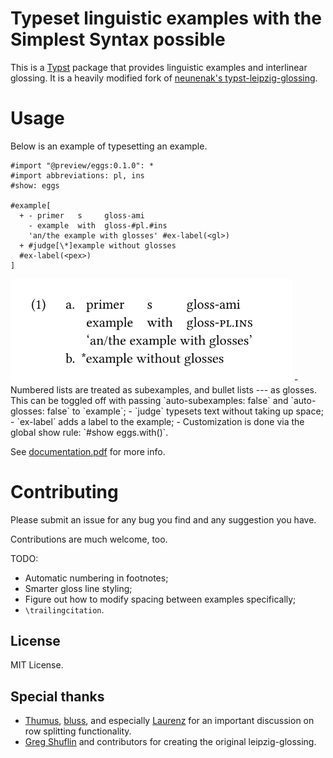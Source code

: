 # Typeset linguistic examples with the Simplest Syntax possible

This is a [Typst](https://github.com/typst/typst) package that provides linguistic examples and interlinear glossing. It is a heavily modified fork of [neunenak's typst-leipzig-glossing](https://github.com/neunenak/typst-leipzig-glossing).

# Usage

Below is an example of typesetting an example.

```typst
#import "@preview/eggs:0.1.0": *
#import abbreviations: pl, ins
#show: eggs

#example[
  + - primer   s     gloss-ami
    - example  with  gloss-#pl.#ins
    'an/the example with glosses' #ex-label(<gl>)
  + #judge[\*]example without glosses
  #ex-label(<pex>)
]
```

<img src="assets/example.svg" alt="an example with subexamples and glosses" width="450"/>
- Numbered lists are treated as subexamples, and bullet lists --- as glosses. This can be toggled off with passing `auto-subexamples: false` and `auto-glosses: false` to `example`;
- `judge` typesets text without taking up space;
- `ex-label` adds a label to the example;
- Customization is done via the global show rule: `#show eggs.with()`.

See [documentation.pdf](documentation.pdf) for more info.

# Contributing

Please submit an issue for any bug you find and any suggestion you have.

Contributions are much welcome, too.

TODO:
- Automatic numbering in footnotes;
- Smarter gloss line styling;
- Figure out how to modify spacing between examples specifically;
- `\trailingcitation`.

## License
MIT License.

## Special thanks

- [Thumus](https://github.com/Thumuss), [bluss](https://github.com/bluss), and especially [Laurenz](https://github.com/laurmaedje) for an important discussion on row splitting functionality.
- [Greg Shuflin](https://github.com/neunenak) and contributors for creating the original leipzig-glossing.
